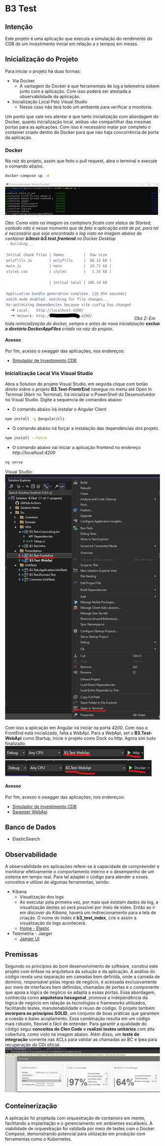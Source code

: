

# B3 Test
## Intenção
Este projeto é uma aplicação que executa a simulação do rendimento do CDB de um investimento inicial em relação a x tempos em meses.

## Inicialização do Projeto
Para iniciar o projeto há duas formas: 
* Via Docker
	* A vantagem do Docker é que ferramentais de log e telemetria sobem junto com a aplicação. Com isso poderá ser atestada a observabilidade da aplicação. 
* Inicialização Local Pelo Visual Studio
	* Nesse caso não terá todo um ambiente para verificar a monitoria.

Um ponto que vale nos atentar é que tanto inicialização com abordagem do Docker, quanto Inicialização local, ambas vão compartilhar das mesmas portas para as aplicações. Com isso é necessário matar por completo o container criado dentro do Docker para que não haja concorrência de porta da aplicação.

### Docker
Na raiz do projeto, assim que feito o pull request, abra o terminal e execute o comando abaixo.   
```bash
docker-compose up -d
```
![PowerShell](img/start-all-docker.png)

*Obs: Como visto na imagem os containers ficam com status de Started, contudo não é nesse momento que de fato a aplicação está de pé, para tal é necessário que seja encontrado o log visto na imagem abaixo do container **b3test-b3.test.frontend** no  Docker Desktop*
![Log Docker](img/log-docker.png)
*Obs 2: Em toda reinicialização do docker, sempre e antes de nova inicialização **exclua o diretório DockerAppFiles** criado na raiz do projeto.*

#### Acesso
Por fim, acesso o swagger das aplicações, nos endereços:
* [Simulador de Investimento CDB](http://localhost:4200/)

### Inicialização Local Vis Visual Studio
Abra a Solution do projeto Visual Studio, em seguida clique com botão direito sobre o projeto **B3.Test-FrontrEnd** navegue no menu até Open In Terminal (Abrir no Terminal). Irá inicializar o PowerShell do Desenvolvedor no Visual Studio. 
Digite a sequencia de comandos abaixo:
* O comando abaixo irá instalar o Angular Client
```bash
npm install -g @angular/cli
```

* O comando abaixo irá forçar a instalação das dependências dos projeto.
```bash
npm install --force
```
* O comando abaixo vai iniciar a aplicação frontend no endereço *http://localhost:4200*
```bash
ng serve
```
Visual Studio:
![PowerShell](img/init-frontend.png)

Com isso a aplicação em Angular irá iniciar na porta *4200*. Com isso o FrontEnd está inicializado, falta a WebApi.
Para a WebApi, set o **B3.Test-WebApi** como Startup, inicie o projeto como Dock ou http. Agora sim tudo finalizado.
![WebApi](img/webapi-init-http.png)
![WebApi](img/webapi-init-dock.png)

#### Acesso
Por fim, acesso o swagger das aplicações, nos endereços:
* [Simulador de Investimento CDB](http://localhost:4200/)
* [Swagger WebApi](http://localhost:32805/swagger/index.html)

## Banco de Dados
* ElasticSearch

## Observabilidade
A observabilidade em aplicações refere-se à capacidade de compreender e monitorar efetivamente o comportamento interno e o desempenho de um sistema em tempo real. Para tal adaptei o código para atender a esses conceitos e utilizei de algumas ferramentas, sendo:
* Kibana
    * Visualização dos logs
    * Ao executar pela primeira vez, por mais que existam dados de log, a visualização destes só será possível por meio de index. Então ao ir em *discover do Kibana*, haverá um redirecionamento para a tela de criação.  O nome do index é **b3_test_index**, crie e assim a visualização do logs acontecerá.
    * [Home - Elastic](http://localhost:5601/app/home#/)
* Telemetria - Jaeger
    * [Jaeger UI](http://localhost:16686/search)

## Premissas
Seguindo os princípios do bom desenvolvimento de software, construí este projeto com ênfase na arquitetura da solução e da aplicação. A análise do código revela uma separação em camadas bem definida, onde a camada de domínio, responsável pelas regras de negócio, é acessada exclusivamente por meio de interfaces bem definidas, chamadas de portas e o componente que apoia a lógica de negócio se adapta a essas portas. Essa abordagem, conhecida como **arquitetura hexagonal**, promove a independência da lógica de negócio em relação às tecnologias e frameworks utilizados, facilitando testes, manutenabilidade e reuso de código. O projeto também **incorpora os princípios SOLID**, um conjunto de boas práticas que garantem a coesão e baixo acoplamento. Essa combinação resulta em um código mais robusto, flexível e fácil de entender. 
Para garantir a qualidade do código segui **conceitos do Clen Code** e **realizei testes unitários** com alta cobertura, como visto na imagem abaixo. Além disso, um **teste de integração** somente nas ACLs para validar as chamadas ao BC e Ipea para recuperação do CDI oficial.
![PowerShell](img/test-coverage.png) 


## Conteinerização
A aplicação foi projetada com orquestração de containers em mente, facilitando a implantação e o gerenciamento em ambientes escaláveis. A viabilidade de orquestração foi validada por meio de testes com o Docker Compose, demonstrando potencial para utilização em produção com ferramentas como o Kubernetes.
